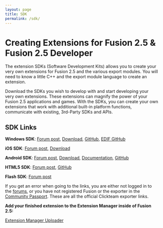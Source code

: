 ```yaml
---
layout: page
title: SDK
permalink: /sdk/
---
```


# Creating Extensions for Fusion 2.5 & Fusion 2.5 Developer

The extension SDKs (Software Development Kits) allows you to create your very own extensions for Fusion 2.5 and the various export modules. 
You will need to know a little C++ and the export module language to create an extension.

Download the SDKs you wish to develop with and start developing your very own extensions. 
These extensions can magnify the power of your Fusion 2.5 applications and games. 
With the SDKs, you can create your own extensions that work with additional built-in platform functions, communicate with existing, 3rd-Party SDKs and APIs.

## SDK Links

**Windows SDK**: [Forum post](https://community.clickteam.com/threads/89104-Fusion-2-5-SDK-Release), [Download](https://community.clickteam.com/attachment.php?attachmentid=18007), [GitHub](https://github.com/ClickteamLLC/windows), [EDIF GitHub](https://github.com/ClickteamLLC/windows-edif)

**iOS SDK**: [Forum post](https://community.clickteam.com/threads/90661-Official-iOS-Extension-SDK), [Download](https://community.clickteam.com/attachment.php?attachmentid=15389)

**Android SDK**: [Forum post](https://community.clickteam.com/threads/89105-Official-Android-SDK-Release), [Download](https://download.clickteam.com/sdks/android.zip), [Documentation](https://community.clickteam.com/attachment.php?attachmentid=24266&d=1513101308), [GitHub](https://github.com/ClickteamLLC/android)

**HTML5 SDK**: [Forum post](https://community.clickteam.com/threads/89106-Official-HTML5-SDK-Release), [GitHub](https://github.com/ClickteamLLC/html5)

**Flash SDK**: [Forum post](https://community.clickteam.com/threads/89107-Official-Flash-SDK-Release)

If you get an error when going to the links, you are either not logged in to the [forums](/clickteam/forums), or you have not registered Fusion or the exporter in the [Community Passport](/clickteam/passport). These are all the official Clickteam exporter links.

**Add your finished extension to the Extension Manager inside of Fusion 2.5:**

[Extension Manager Uploader](https://www.clickteam.com/extension-manager-uploader)
